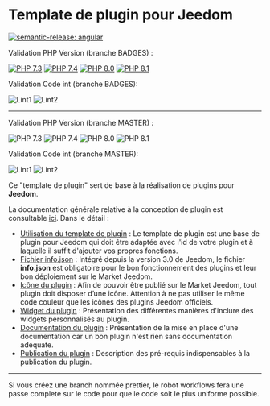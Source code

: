 # Template de plugin pour Jeedom

[![semantic-release: angular](https://img.shields.io/badge/semantic--release-angular-e10079?logo=semantic-release)](https://github.com/semantic-release/semantic-release)

Validation PHP Version (branche BADGES) :

[![PHP 7.3](https://github.com/pifou25/plugin-template/actions/workflows/lint_Php73.yml/badge.svg?branch=badges)](https://github.com/pifou25/plugin-template/actions/workflows/lint_Php73.yml)
[![PHP 7.4](https://github.com/pifou25/plugin-template/actions/workflows/lint_Php74.yml/badge.svg?branch=badges)](https://github.com/pifou25/plugin-template/actions/workflows/lint_Php74.yml)
[![PHP 8.0](https://github.com/pifou25/plugin-template/actions/workflows/php80.yml/badge.svg?branch=badges)](https://github.com/pifou25/plugin-template/actions/workflows/php80.yml)
[![PHP 8.1](https://github.com/pifou25/plugin-template/actions/workflows/php81.yml/badge.svg?branch=badges)](https://github.com/pifou25/plugin-template/actions/workflows/php81.yml)

Validation Code int (branche BADGES):

![Lint1](https://github.com/pifou25/plugin-template/actions/workflows/php.yml/badge.svg?branch=badges)
![Lint2](https://github.com/pifou25/plugin-template/actions/workflows/codeLintGlobal.yml/badge.svg?branch=badges)


--------
Validation PHP Version (branche MASTER) :

![PHP 7.3](https://github.com/pifou25/plugin-template/actions/workflows/lint_Php73.yml/badge.svg?branch=master)
![PHP 7.4](https://github.com/pifou25/plugin-template/actions/workflows/lint_Php74.yml/badge.svg?branch=master)
![PHP 8.0](https://github.com/pifou25/plugin-template/actions/workflows/php80.yml/badge.svg?branch=master)
![PHP 8.1](https://github.com/pifou25/plugin-template/actions/workflows/php81.yml/badge.svg?branch=master)

Validation Code int (branche MASTER):

![Lint1](https://github.com/pifou25/plugin-template/actions/workflows/php.yml/badge.svg?branch=master)
![Lint2](https://github.com/pifou25/plugin-template/actions/workflows/codeLintGlobal.yml/badge.svg?branch=master)

Ce "template de plugin" sert de base à la réalisation de plugins pour **Jeedom**.

La documentation générale relative à la conception de plugin est consultable [ici](https://doc.jeedom.com/fr_FR/dev/). Dans le détail :   
* [Utilisation du template de plugin](https://doc.jeedom.com/fr_FR/dev/plugin_template) : Le template de plugin est une base de plugin pour Jeedom qui doit être adaptée avec l'id de votre plugin et à laquelle il suffit d'ajouter vos propres fonctions. 
* [Fichier info.json](https://doc.jeedom.com/fr_FR/dev/structure_info_json) : Intégré depuis la version 3.0 de Jeedom, le fichier **info.json** est obligatoire pour le bon fonctionnement des plugins et leur bon déploiement sur le Market Jeedom.
* [Icône du plugin](https://doc.jeedom.com/fr_FR/dev/Icone_de_plugin) : Afin de pouvoir être publié sur le Market Jeedom, tout plugin doit disposer d’une icône. Attention à ne pas utiliser le même code couleur que les icônes des plugins Jeedom officiels.
* [Widget du plugin](https://doc.jeedom.com/fr_FR/dev/widget_plugin) : Présentation des différentes manières d'inclure des widgets personnalisés au plugin.
* [Documentation du plugin](https://doc.jeedom.com/fr_FR/dev/documentation_plugin) : Présentation de la mise en place d'une documentation car un bon plugin n'est rien sans documentation adéquate.
* [Publication du plugin](https://doc.jeedom.com/fr_FR/dev/publication_plugin) : Description des pré-requis indispensables à la publication du plugin.

---
Si vous créez une branch nommée prettier, le robot workflows fera une passe complete sur le code pour que le code soit le plus uniforme possible.
